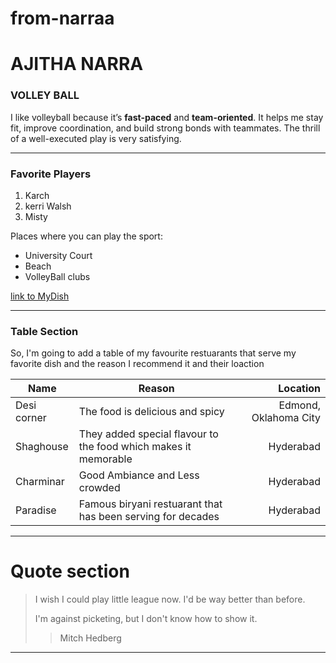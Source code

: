 # from-narraa

# AJITHA NARRA
### VOLLEY BALL

I like volleyball because it’s **fast-paced** and **team-oriented**. It helps me stay fit, improve coordination, and build strong bonds with teammates. The thrill of a well-executed play is very satisfying.

-------

### Favorite Players
1. Karch
2. kerri Walsh
3. Misty

Places where you can play the sport:
* University Court
* Beach
* VolleyBall clubs

[link to MyDish](MyDish.md)

---------

### Table Section

So, I'm going to add a table of my favourite restuarants that serve my favorite dish and the reason I recommend it and their loaction

| Name | Reason | Location |
| --- | --- | ---: |
| Desi corner | The food is delicious and spicy | Edmond, Oklahoma City |
| Shaghouse | They added special flavour to the food which makes it memorable | Hyderabad |
| Charminar | Good Ambiance and Less crowded | Hyderabad |
| Paradise | Famous biryani restuarant that has been serving for decades | Hyderabad |

-----------

# Quote section
>I wish I could play little league now. I'd be way better than before.
>
>I'm against picketing, but I don't know how to show it.
>>Mitch Hedberg

----


